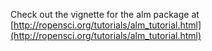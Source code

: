 <!--
%\VignetteEngine{knitr::knitr}
%\VignetteIndexEntry{alm vignette}
-->

Check out the vignette for the alm package at [http://ropensci.org/tutorials/alm_tutorial.html](http://ropensci.org/tutorials/alm_tutorial.html)
